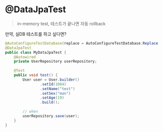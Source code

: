 # @DataJpaTest
> in-memory test, 테스트가 끝나면 자동 rollback

만약, 실DB 테스트를 하고 싶다면?
```java
@AutoConfigureTestDatabase(replace = AutoConfigureTestDatabase.Replace.NONE)
@DataJpaTest
public class MyDataJpaTest {
    @Autowired
    private UserRepository userRepository;
    
    @Test
    public void test() {
        User user = User.builder()
                .setId(1004)
                .setName("test")
                .setSex("man")
                .setAge(19)
                .build();
        
        // when
        userRepository.save(user);
    }
}
```